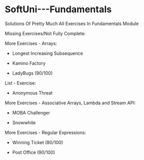 # SoftUni---Fundamentals
Solutions Of Pretty Much All Exercises In Fundamentals Module

Missing Exercises/Not Fully Complete:

More Exercises - Arrays: 
   
   - Longest Increasing Subsequence
   
   - Kamino Factory
   
   - LadyBugs (90/100)

List - Exercise:

   - Anonymous Threat

More Exercises - Associative Arrays, Lambda and Stream API:
   
   - MOBA Challenger
   
   - Snowwhite

More Exercises - Regular Expressions: 
   
   - Winning Ticket (80/100)
   
   - Post Office (90/100)
   
